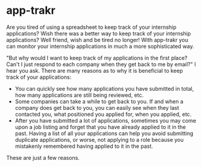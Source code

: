 # app-trakr

Are you tired of using a spreadsheet to keep track of your internship applications? Wish there was a better way to keep track of your internship applications? Well friend, wish and be tired no longer! With app-trakr you can monitor your internship applications in much a more sophisticated way.

"But why would I want to keep track of my applications in the first place? Can't I just respond to each company when they get back to me by email?" I hear you ask. There are many reasons as to why it is beneficial to keep track of your applications:

- You can quickly see how many applications you have submitted in total, how many applications are still being reviewed, etc.
- Some companies can take a while to get back to you. If and when a company does get back to you, you can easily see when they last contacted you, what positioned you applied for, when you applied, etc.
- After you have submitted a lot of applications, sometimes you may come upon a job listing and forget that you have already applied to it in the past. Having a list of all your applications can help you avoid submitting duplicate applications, or worse, not applying to a role because you mistakenly remembered having applied to it in the past.

These are just a few reasons.
